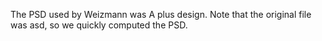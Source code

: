The PSD used by Weizmann was A plus design. Note that the original file was asd, so we quickly computed the PSD.
